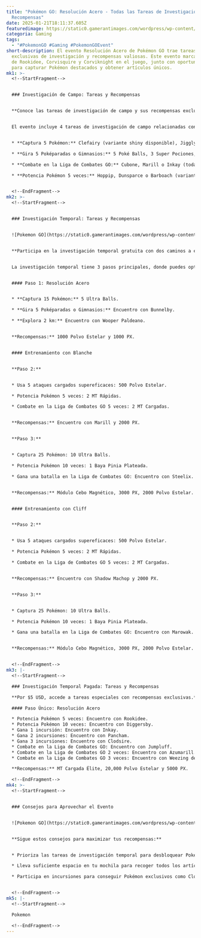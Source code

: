 ```yaml
---
title: "Pokémon GO: Resolución Acero - Todas las Tareas de Investigación y
  Recompensas"
date: 2025-01-21T18:11:37.605Z
featuredimage: https://static0.gamerantimages.com/wordpress/wp-content/uploads/2025/01/pokemon-go-steeled-resolve.jpg?q=70&fit=crop&w=1140&h=&dpr=1
categoria: Gaming
tags:
  - "#PokemonGO #Gaming #PokemonGOEvent"
short-description: El evento Resolución Acero de Pokémon GO trae tareas
  exclusivas de investigación y recompensas valiosas. Este evento marca el debut
  de Rookidee, Corvisquire y Corviknight en el juego, junto con oportunidades
  para capturar Pokémon destacados y obtener artículos únicos.
mk1: >-
  <!--StartFragment-->


  ### Investigación de Campo: Tareas y Recompensas


  **Conoce las tareas de investigación de campo y sus recompensas exclusivas durante el evento.**


  El evento incluye 4 tareas de investigación de campo relacionadas con capturar Pokémon, girar Poképaradas, combatir en la Liga de Combates GO y potenciar Pokémon. Estas son las recompensas principales:


  * **Captura 5 Pokémon:** Clefairy (variante shiny disponible), Jigglypuff o Togetic.

  * **Gira 5 Poképaradas o Gimnasios:** 5 Poké Balls, 3 Super Pociones, 2 Revivires.

  * **Combate en la Liga de Combates GO:** Cubone, Marill o Inkay (todas las variantes shiny disponibles).

  * **Potencia Pokémon 5 veces:** Hoppip, Dunsparce o Barboach (variante shiny disponible).


  <!--EndFragment-->
mk2: >-
  <!--StartFragment-->


  ### Investigación Temporal: Tareas y Recompensas


  ![Pokemon GO](https://static0.gamerantimages.com/wordpress/wp-content/uploads/2025/01/pokemon-go-steeled-resolve-field-research.jpg?q=49&fit=crop&w=825&dpr=2 "Pokemon GO")


  **Participa en la investigación temporal gratuita con dos caminos a elegir.**


  La investigación temporal tiene 3 pasos principales, donde puedes optar por entrenar con Blanche o Cliff tras completar el primer paso.


  #### Paso 1: Resolución Acero


  * **Captura 15 Pokémon:** 5 Ultra Balls.

  * **Gira 5 Poképaradas o Gimnasios:** Encuentro con Bunnelby.

  * **Explora 2 km:** Encuentro con Wooper Paldeano.


  **Recompensas:** 1000 Polvo Estelar y 1000 PX.


  #### Entrenamiento con Blanche


  **Paso 2:**


  * Usa 5 ataques cargados supereficaces: 500 Polvo Estelar.

  * Potencia Pokémon 5 veces: 2 MT Rápidas.

  * Combate en la Liga de Combates GO 5 veces: 2 MT Cargadas.


  **Recompensas:** Encuentro con Marill y 2000 PX.


  **Paso 3:**


  * Captura 25 Pokémon: 10 Ultra Balls.

  * Potencia Pokémon 10 veces: 1 Baya Pinia Plateada.

  * Gana una batalla en la Liga de Combates GO: Encuentro con Steelix.


  **Recompensas:** Módulo Cebo Magnético, 3000 PX, 2000 Polvo Estelar.


  #### Entrenamiento con Cliff


  **Paso 2:**


  * Usa 5 ataques cargados supereficaces: 500 Polvo Estelar.

  * Potencia Pokémon 5 veces: 2 MT Rápidas.

  * Combate en la Liga de Combates GO 5 veces: 2 MT Cargadas.


  **Recompensas:** Encuentro con Shadow Machop y 2000 PX.


  **Paso 3:**


  * Captura 25 Pokémon: 10 Ultra Balls.

  * Potencia Pokémon 10 veces: 1 Baya Pinia Plateada.

  * Gana una batalla en la Liga de Combates GO: Encuentro con Marowak.


  **Recompensas:** Módulo Cebo Magnético, 3000 PX, 2000 Polvo Estelar.


  <!--EndFragment-->
mk3: |-
  <!--StartFragment-->

  ### Investigación Temporal Pagada: Tareas y Recompensas

  **Por $5 USD, accede a tareas especiales con recompensas exclusivas.**

  #### Paso Único: Resolución Acero

  * Potencia Pokémon 5 veces: Encuentro con Rookidee.
  * Potencia Pokémon 10 veces: Encuentro con Diggersby.
  * Gana 1 incursión: Encuentro con Inkay.
  * Gana 2 incursiones: Encuentro con Pancham.
  * Gana 3 incursiones: Encuentro con Clodsire.
  * Combate en la Liga de Combates GO: Encuentro con Jumpluff.
  * Combate en la Liga de Combates GO 2 veces: Encuentro con Azumarill.
  * Combate en la Liga de Combates GO 3 veces: Encuentro con Weezing de Galar.

  **Recompensas:** MT Cargada Élite, 20,000 Polvo Estelar y 5000 PX.

  <!--EndFragment-->
mk4: >-
  <!--StartFragment-->


  ### Consejos para Aprovechar el Evento


  ![Pokemon GO](https://static0.gamerantimages.com/wordpress/wp-content/uploads/2025/01/pokemon-go-steeled-resolve-timed-research.jpg?q=49&fit=crop&w=825&dpr=2 "Pokemon GO")


  **Sigue estos consejos para maximizar tus recompensas:**


  * Prioriza las tareas de investigación temporal para desbloquear Pokémon destacados como Steelix y Shadow Machop.

  * Lleva suficiente espacio en tu mochila para recoger todos los artículos que recibirás.

  * Participa en incursiones para conseguir Pokémon exclusivos como Clodsire y Rookidee.


  <!--EndFragment-->
mk5: |-
  <!--StartFragment-->

  Pokemon

  <!--EndFragment-->
---
```

